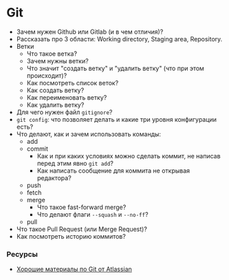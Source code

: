 # Git

* Зачем нужен Github или Gitlab (и в чем отличия)?
* Рассказать про 3 области: Working directory, Staging area, Repository.
* Ветки
  * Что такое ветка?
  * Зачем нужны ветки?
  * Что значит "создать ветку" и "удалить ветку" (что при этом происходит)?
  * Как посмотреть список веток?
  * Как создать ветку?
  * Как переименовать ветку?
  * Как удалить ветку?
* Для чего нужен файл `gitignore`?
* `git config`: что позволяет делать и какие три уровня конфигурации есть?
* Что делают, как и зачем использовать команды:
  * add
  * commit
    * Как и при каких условиях можно сделать коммит, не написав перед этим явно `git add`?
    * Как написать сообщение для коммита не открывая редактора?
  * push
  * fetch
  * merge
    * Что такое fast-forward merge?
    * Что делают флаги `--squash` и `--no-ff`?
  * pull
* Что такое Pull Request (или Merge Request)?
* Как посмотреть историю коммитов?


### Ресурсы
* [Хорошие материалы по Git от Atlassian](https://www.atlassian.com/git)
